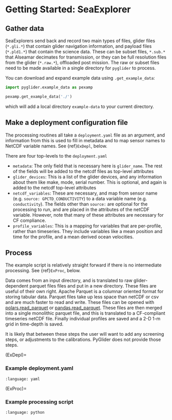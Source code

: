 # Getting Started: SeaExplorer


## Gather data

SeaExplorers send back and record two main types of files, glider files (`*.gli.*`) that contain glider navigation information, and payload files (`*.pld1.*`) that contain the science data.  These can be subset files, `*.sub.*` that Alseamar decimates for transmission, or they can be full resolution files from the glider (`*.raw.*`), offloaded post mission.  The raw or subset files need to be made available in a single directory for `pyglider` to process.

You can download and expand example data using `.get_example_data`:

```python
import pyglider.example_data as pexamp

pexamp.get_example_data('./')
```

which will add a local directory `example-data` to your current directory.

## Make a deployment configuration file

The processing routines all take a `deployment.yaml` file as an argument, and information from this is used to fill in metadata and to map sensor names to NetCDF variable names.  See {ref}`ExDepl`, below.

There are four top-levels to the `deployment.yaml`

- `metadata`: The only field that is necessary here is `glider_name`.  The rest of the fields will be added to the netcdf files as top-level attributes
- `glider_devices`: This is a list of the glider devices, and any information about them like make, mode, serial number.  This is optional, and again is added to the netcdf top-level attributes
- `netcdf_variables`: These are necessary, and map from sensor name (e.g. `source: GPCTD_CONDUCTIVITY`) to a data variable name (e.g. `conductivity`).  The fields other than `source:` are optional for the processing to run, and are placed in the attributes of the netCDF variable.  However, note that many of these attributes are necessary for CF compliance.
- `profile_variables`: This is a mapping for variables that are per-profile, rather than timeseries.  They include variables like a mean position and time for the profile, and a mean derived ocean velocities.

## Process

The example script is relatively straight forward if there is no intermediate processing.  See {ref}`ExProc`, below.

Data comes from an input directory, and is translated to raw glider-dependent parquet files files and put in a new directory. These files are useful of their own right. Apache Parquet is a columnar oriented format for storing tabular data. Parquet files take up less space than netCDF or csv and are much faster to read and write. These files can be opened with [polars.read_parquet](https://pola-rs.github.io/polars-book/user-guide/howcani/io/parquet.html) or [pandas.read_parquet](https://pandas.pydata.org/pandas-docs/stable/reference/api/pandas.read_parquet.html). These files are then merged into a single monolithic parquet file, and this is translated to a CF-compliant timeseries netCDF file.  Finally individual profiles are saved and a 2-D 1-m grid in time-depth is saved.

It is likely that between these steps the user will want to add any screening steps, or adjustments to the calibrations.  PyGlider does not provide those steps.


(ExDepl)=
### Example deployment.yaml

```{literalinclude} ../tests/example-data/example-seaexplorer/deploymentRealtime.yml
:language: yaml
```

(ExProc)=
### Example processing script

```{literalinclude}  ../tests/example-data/example-seaexplorer/process_deploymentRealTime.py
:language: python
```
